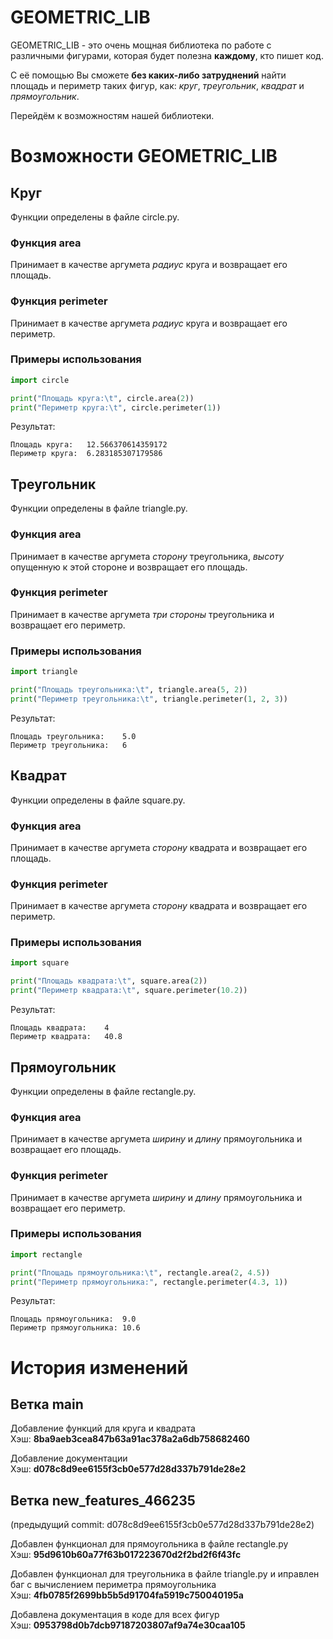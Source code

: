 # GEOMETRIC_LIB 
GEOMETRIC_LIB - это очень мощная библиотека по работе с различными фигурами, которая будет полезна **каждому**, кто пишет код.

С её помощью Вы сможете **без каких-либо затруднений** найти площадь и периметр таких фигур, как: _круг_, _треугольник_, _квадрат_ и _прямоугольник_.

Перейдём к возможностям нашей библиотеки.

# Возможности GEOMETRIC_LIB

## Круг

Функции определены в файле circle.py.

### Функция area
Принимает в качестве аргумета _радиус_ круга и возвращает его площадь.

### Функция perimeter
Принимает в качестве аргумета _радиус_ круга и возвращает его периметр.

### Примеры использования
``` python
import circle

print("Площадь круга:\t", circle.area(2))
print("Периметр круга:\t", circle.perimeter(1))
```
Результат:
```
Площадь круга:	 12.566370614359172
Периметр круга:	 6.283185307179586
```
## Треугольник

Функции определены в файле triangle.py.

### Функция area
Принимает в качестве аргумета _сторону_ треугольника, _высоту_ опущенную к этой стороне и возвращает его площадь.

### Функция perimeter
Принимает в качестве аргумета _три стороны_ треугольника и возвращает его периметр.

### Примеры использования
``` python
import triangle

print("Площадь треугольника:\t", triangle.area(5, 2))
print("Периметр треугольника:\t", triangle.perimeter(1, 2, 3))
```
Результат:
```
Площадь треугольника:	 5.0
Периметр треугольника:	 6
```
## Квадрат

Функции определены в файле square.py.

### Функция area
Принимает в качестве аргумета _сторону_ квадрата и возвращает его площадь.

### Функция perimeter
Принимает в качестве аргумета _сторону_ квадрата и возвращает его периметр.

### Примеры использования
``` python
import square

print("Площадь квадрата:\t", square.area(2))
print("Периметр квадрата:\t", square.perimeter(10.2))
```
Результат:
```
Площадь квадрата:	 4
Периметр квадрата:	 40.8
```
## Прямоугольник

Функции определены в файле rectangle.py.

### Функция area
Принимает в качестве аргумета _ширину_ и _длину_ прямоугольника и возвращает его площадь.

### Функция perimeter
Принимает в качестве аргумета _ширину_ и _длину_ прямоугольника и возвращает его периметр.

### Примеры использования
``` python
import rectangle

print("Площадь прямоугольника:\t", rectangle.area(2, 4.5))
print("Периметр прямоугольника:", rectangle.perimeter(4.3, 1))
```
Результат:
```
Площадь прямоугольника:	 9.0
Периметр прямоугольника: 10.6
```
# История изменений

## Ветка main

Добавление функций для круга и квадрата<br>
Хэш: **8ba9aeb3cea847b63a91ac378a2a6db758682460**

Добавление документации<br>
Хэш: **d078c8d9ee6155f3cb0e577d28d337b791de28e2**

## Ветка new_features_466235

(предыдущий commit: d078c8d9ee6155f3cb0e577d28d337b791de28e2)

Добавлен функционал для прямоугольника в файле rectangle.py<br>
Хэш: **95d9610b60a77f63b017223670d2f2bd2f6f43fc**

Добавлен функционал для треугольника в файле triangle.py и иправлен баг с вычислением периметра прямоугольника<br>
Хэш: **4fb0785f2699bb5b5d91704fa5919c750040195a**

Добавлена документация в коде для всех фигур<br>
Хэш: **0953798d0b7dcb97187203807af9a74e30caa105**

<!-- ## Ветка release

(предыдущий commit: 8ba9aeb3cea847b63a91ac378a2a6db758682460)

Добавление документации<br>
Хэш: **6adb96248a4d00d3bea13bd95d78ef52352cd1b4**

Добавление пользовательского соглашения<br>
Хэш: **438b89a1dfc58d90e9036fe431771427965cd1ff**

Обновление документации и добавление информации пользовательского соглашения<br>
Хэш: **86edb1c3dd57fa9abc7ba2ec7052507938084727**

## Ветка develop

(предыдущий commit: d078c8d9ee6155f3cb0e577d28d337b791de28e2)

Добавлен функционал для работы с треугольником.<br>
Хэш: **d080c7888b81955bad2ed78d58ad910526b5132a**

Обновлена документация по треугольнику<br>
Хэш: **51c40ebfd0e0b65f52fe5e54740cbb038e492db3**

Добавлен calculate.py, с возможностью вызова вычислений пользователем<br>
Хэш: **d76db2ac7f69cc920ae2e6f669fb0671a7fa7d71**

Добавлена документация для calculate.py<br>
Хэш: **b5b0fae727ca72c317c383b39c0af73d6adcd81c** -->

